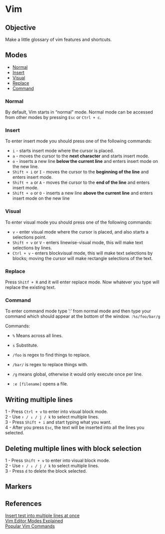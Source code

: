 # Vim

## Objective

Make a little glossary of vim features and shortcuts.

## Modes 

- [Normal](#normal)
- [Insert](#insert)
- [Visual](#visual)
- [Replace](#replace)  
- [Command](#command)

### Normal

By default, Vim starts in “normal” mode. Normal mode can be accessed from other modes by pressing `Esc` or `Ctrl + c`.

### Insert

To enter insert mode you should press one of the following commands: 
- `i` - starts insert mode where the cursor is placed.
- `a` - moves the cursor to the **next character** and starts insert mode.
- `o` - inserts a new line **below the current line** and enters insert mode on the new line.
- `Shift + i` or `I` - moves the cursor to the **beginning of the line** and enters insert mode.
- `Shift + a` or `A` - moves the cursor to the **end of the line** and enters insert mode.
- `Shift + o` or `O` - inserts a new line **above the current line** and enters insert mode on the new line

### Visual

To enter visual mode you should press one of the following commands: 
- `v` - enter visual mode where the cursor is placed, and also starts a selections point.
- `Shift + v` or `V` - enters linewise-visual mode, this will make text selections by lines.
- `Ctrl + v` - enters blockvisual mode, this will make text selections by blocks; moving the cursor will make rectangle selections of the text.

### Replace

Press `Shitf + R` and it will enter replace mode. Now whatever you type will replace the existing text.

### Command

To enter command mode type ’:’ from normal mode and then type your command which should appear at the bottom of the window. `:%s/foo/bar/g`

Commands:  
- `%` Means across all lines.
- `s` Substitute.
- `/foo` is regex to find things to replace.
- `/bar/` is regex to replace things with.
- `/g` means global, otherwise it would only execute once per line.

- `:e [filename]` opens a file.

## Writing multiple lines

1 - Press `Ctrl + v` to enter into visual block mode.  
2 - Use `↑ / ↓ / j / k` to select multiple lines.  
3 - Press `Shift + i` and start typing what you want.  
4 - After you press `Esc`, the text will be inserted into all the lines you selected.  

## Deleting multiple lines with block selection

1 - Press `Shift + v` to enter into visual block mode.  
2 - Use `↑ / ↓ / j / k` to select multiple lines.  
3 - Press `d` to delete the block selected.  

## Markers

## References
[Insert test into multiple lines at once](https://riptutorial.com/vim/example/7301/insert-text-into-multiple-lines-at-once)  
[Vim Editor Modes Explained](https://www.freecodecamp.org/news/vim-editor-modes-explained/)  
[Popular Vim Commands](https://www.keycdn.com/blog/vim-commands)